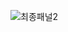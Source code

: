 ![최종패널2](https://github.com/junseyeon/SOSIMTAPA/assets/44864717/19b6ff9a-b054-4e88-8db9-21c88b60c77e)
